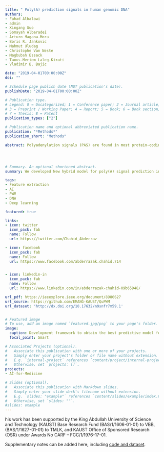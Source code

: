 ```yaml
---
title: " Poly(A) prediction signals in human genomic DNA"
authors:
- Fahad Albalawi
- admin
- Xingang Guo
- Somayah Albaradei
- Arturo Magana-Mora
- Boris R. Jankovic
- Mahmut Uludag
- Christophe Van Neste
- Magbubah Essack  
- Taous-Meriem Laleg-Kirati
- Vladimir B. Bajic

date: "2019-04-01T00:00:00Z"
doi: ""

# Schedule page publish date (NOT publication's date).
publishDate: "2019-04-01T00:00:00Z"

# Publication type.
# Legend: 0 = Uncategorized; 1 = Conference paper; 2 = Journal article;
# 3 = Preprint / Working Paper; 4 = Report; 5 = Book; 6 = Book section;
# 7 = Thesis; 8 = Patent
publication_types: ["2"]

# Publication name and optional abbreviated publication name.
publication: "*Methods*"
publication_short: "Methods"

abstract: Polyadenylation signals (PAS) are found in most protein-coding and some non-coding genes in eukaryotes. Their accurate recognition improves understanding gene regulation mechanisms and recognition of the 3′-end of transcribed gene regions where premature or alternate transcription ends may lead to various diseases. Although different methods and tools for in-silico prediction of genomic signals have been proposed, the correct identification of PAS in genomic DNA remains challenging due to a vast number of non-relevant hexamers identical to PAS hexamers. In this study, we developed a novel method for PAS recognition. The method is implemented in a hybrid PAS recognition model (HybPAS), which is based on deep neural networks (DNNs) and logistic regression models (LRMs). One of such models is developed for each of the 12 most frequent human PAS hexamers. DNN models appeared the best for eight PAS types (including the two most frequent PAS hexamers), while LRM appeared best for the remaining four PAS types. The new models use different combinations of signal processing-based, statistical, and sequence-based features as input. The results obtained on human genomic data show that HybPAS outperforms the well-tuned state-of-the-art Omni-PolyA models, reducing the classification error for different PAS hexamers by up to 57.35% for 10 out of 12 PAS types, with Omni-PolyA models being better for two PAS types. For the most frequent PAS types, ‘AATAAA’ and ‘ATTAAA’, HybPAS reduced the error rate by 35.14% and 34.48%, respectively. On average, HybPAS reduces the error by 30.29%. HybPAS is implemented partly in Python and in MATLAB available at https://github.com/EMANG-KAUST/PolyA_Prediction_LRM_DNN.




# Summary. An optional shortened abstract.
summary: We developed New hybrid model for poly(A) signal prediction in human DNA is developed. It contains 8 deep neural networks and 4 logistic regression models. A novel feature generation method is used to extract relevant patterns in the DNA sequences.

tags:
- Feature extraction
- AI
- PWM
- DNA
- Deep learning

featured: true

links:
- icon: twitter
  icon_pack: fab
  name: Follow
  url: https://twitter.com/Chahid_Abderraz

- icon: facebook
  icon_pack: fab
  name: Follow
  url: https://www.facebook.com/abderrazak.chahid.714


- icon: linkedin-in
  icon_pack: fab
  name: Follow
  url: https://www.linkedin.com/in/abderrazak-chahid-09b65948/

url_pdf: https://ieeexplore.ieee.org/document/8986627
url_source: https://github.com/EMANG-KAUST/QuPWM
url_dataset: 'http://dx.doi.org/10.17632/n9snfr7m59.1'


# Featured image
# To use, add an image named `featured.jpg/png` to your page's folder.
image:
  caption: Development framework to obtain the best predictive model for an individual PAS variant.
  focal_point: Smart

# Associated Projects (optional).
#   Associate this publication with one or more of your projects.
#   Simply enter your project's folder or file name without extension.
#   E.g. `internal-project` references `content/project/internal-project/index.md`.
#   Otherwise, set `projects: []`.
projects:
- AI-for-Medicine

# Slides (optional).
#   Associate this publication with Markdown slides.
#   Simply enter your slide deck's filename without extension.
#   E.g. `slides: "example"` references `content/slides/example/index.md`.
#   Otherwise, set `slides: ""`.
#slides: example
---
```

his work has been supported by the King Abdullah University of Science and Technology (KAUST) Base Research Fund (BAS/1/1606-01-01) to VBB, (BAS/1/1627-01-01) to TMLK, and KAUST Office of Sponsored Research (OSR) under Awards No CARF – FCC/1/1976-17-01.

Supplementary notes can be added here, including [code and dataset](https://github.com/EMANG-KAUST/QuPWM).
